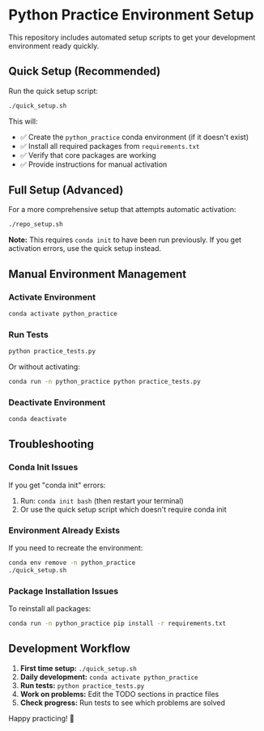 # Python Practice Environment Setup

This repository includes automated setup scripts to get your development environment ready quickly.

## Quick Setup (Recommended)

Run the quick setup script:
```bash
./quick_setup.sh
```

This will:
- ✅ Create the `python_practice` conda environment (if it doesn't exist)
- ✅ Install all required packages from `requirements.txt`
- ✅ Verify that core packages are working
- ✅ Provide instructions for manual activation

## Full Setup (Advanced)

For a more comprehensive setup that attempts automatic activation:
```bash
./repo_setup.sh
```

**Note:** This requires `conda init` to have been run previously. If you get activation errors, use the quick setup instead.

## Manual Environment Management

### Activate Environment
```bash
conda activate python_practice
```

### Run Tests
```bash
python practice_tests.py
```

Or without activating:
```bash
conda run -n python_practice python practice_tests.py
```

### Deactivate Environment
```bash
conda deactivate
```

## Troubleshooting

### Conda Init Issues
If you get "conda init" errors:
1. Run: `conda init bash` (then restart your terminal)
2. Or use the quick setup script which doesn't require conda init

### Environment Already Exists
If you need to recreate the environment:
```bash
conda env remove -n python_practice
./quick_setup.sh
```

### Package Installation Issues
To reinstall all packages:
```bash
conda run -n python_practice pip install -r requirements.txt
```

## Development Workflow

1. **First time setup:** `./quick_setup.sh`
2. **Daily development:** `conda activate python_practice`
3. **Run tests:** `python practice_tests.py`
4. **Work on problems:** Edit the TODO sections in practice files
5. **Check progress:** Run tests to see which problems are solved

Happy practicing! 🚀
